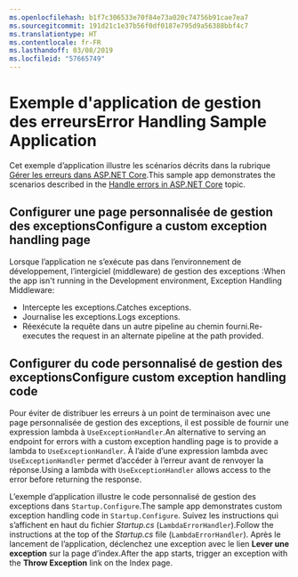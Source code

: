 ```yaml
---
ms.openlocfilehash: b1f7c306533e70f84e73a020c74756b91cae7ea7
ms.sourcegitcommit: 191d21c1e37b56f0df0187e795d9a56388bbf4c7
ms.translationtype: HT
ms.contentlocale: fr-FR
ms.lasthandoff: 03/08/2019
ms.locfileid: "57665749"
---
```

# <a name="error-handling-sample-application"></a><span data-ttu-id="566c5-101">Exemple d'application de gestion des erreurs</span><span class="sxs-lookup"><span data-stu-id="566c5-101">Error Handling Sample Application</span></span>

<span data-ttu-id="566c5-102">Cet exemple d’application illustre les scénarios décrits dans la rubrique [Gérer les erreurs dans ASP.NET Core](https://docs.microsoft.com/aspnet/core/fundamentals/error-handling).</span><span class="sxs-lookup"><span data-stu-id="566c5-102">This sample app demonstrates the scenarios described in the [Handle errors in ASP.NET Core](https://docs.microsoft.com/aspnet/core/fundamentals/error-handling) topic.</span></span>

## <a name="configure-a-custom-exception-handling-page"></a><span data-ttu-id="566c5-103">Configurer une page personnalisée de gestion des exceptions</span><span class="sxs-lookup"><span data-stu-id="566c5-103">Configure a custom exception handling page</span></span>

<span data-ttu-id="566c5-104">Lorsque l’application ne s’exécute pas dans l’environnement de développement, l’intergiciel (middleware) de gestion des exceptions :</span><span class="sxs-lookup"><span data-stu-id="566c5-104">When the app isn't running in the Development environment, Exception Handling Middleware:</span></span>

* <span data-ttu-id="566c5-105">Intercepte les exceptions.</span><span class="sxs-lookup"><span data-stu-id="566c5-105">Catches exceptions.</span></span>
* <span data-ttu-id="566c5-106">Journalise les exceptions.</span><span class="sxs-lookup"><span data-stu-id="566c5-106">Logs exceptions.</span></span>
* <span data-ttu-id="566c5-107">Réexécute la requête dans un autre pipeline au chemin fourni.</span><span class="sxs-lookup"><span data-stu-id="566c5-107">Re-executes the request in an alternate pipeline at the path provided.</span></span>

## <a name="configure-custom-exception-handling-code"></a><span data-ttu-id="566c5-108">Configurer du code personnalisé de gestion des exceptions</span><span class="sxs-lookup"><span data-stu-id="566c5-108">Configure custom exception handling code</span></span>

<span data-ttu-id="566c5-109">Pour éviter de distribuer les erreurs à un point de terminaison avec une page personnalisée de gestion des exceptions, il est possible de fournir une expression lambda à `UseExceptionHandler`.</span><span class="sxs-lookup"><span data-stu-id="566c5-109">An alternative to serving an endpoint for errors with a custom exception handling page is to provide a lambda to `UseExceptionHandler`.</span></span> <span data-ttu-id="566c5-110">À l’aide d’une expression lambda avec `UseExceptionHandler` permet d’accéder à l’erreur avant de renvoyer la réponse.</span><span class="sxs-lookup"><span data-stu-id="566c5-110">Using a lambda with `UseExceptionHandler` allows access to the error before returning the response.</span></span>

<span data-ttu-id="566c5-111">L’exemple d’application illustre le code personnalisé de gestion des exceptions dans `Startup.Configure`.</span><span class="sxs-lookup"><span data-stu-id="566c5-111">The sample app demonstrates custom exception handling code in `Startup.Configure`.</span></span> <span data-ttu-id="566c5-112">Suivez les instructions qui s’affichent en haut du fichier *Startup.cs* (`LambdaErrorHandler`).</span><span class="sxs-lookup"><span data-stu-id="566c5-112">Follow the instructions at the top of the *Startup.cs* file (`LambdaErrorHandler`).</span></span> <span data-ttu-id="566c5-113">Après le lancement de l’application, déclenchez une exception avec le lien **Lever une exception** sur la page d’index.</span><span class="sxs-lookup"><span data-stu-id="566c5-113">After the app starts, trigger an exception with the **Throw Exception** link on the Index page.</span></span>
